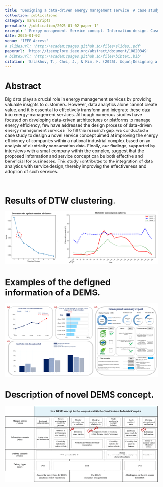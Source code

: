 ```yaml
---
title: "Designing a data-driven energy management service: A case study of South Korea’s national industrial complex"
collection: publications
category: manuscripts
permalink: /publication/2025-01-02-paper-1'
excerpt: '`Energy management, Service concept, Information design, Case study, Data-driven, National industrial complex`'
date: 2025-01-02
venue: 'IEEE Access'
# slidesurl: 'http://academicpages.github.io/files/slides1.pdf'
paperurl: 'https://ieeexplore.ieee.org/abstract/document/10820349'
# bibtexurl: 'http://academicpages.github.io/files/bibtex1.bib'
citation: 'Salakhov, T., Choi, J., & Kim, M. (2025). &quot;Designing a data-driven energy management service: A case study of South Korea’s national industrial complex. IEEE Access.'
---
```



# Abstract
Big data plays a crucial role in energy management services by providing valuable insights to customers. However, data analytics alone cannot create value, and it is essential to effectively transform and integrate these data into energy-management services. Although numerous studies have focused on developing data-driven architectures or platforms to manage energy efficiency, few have addressed the design process of data-driven energy management services. To fill this research gap, we conducted a case study to design a novel service concept aimed at improving the energy efficiency of companies within a national industrial complex based on an analysis of electricity consumption data. Finally, our findings, supported by interviews with a small company within the complex, suggest that the proposed information and service concept can be both effective and beneficial for businesses. This study contributes to the integration of data analytics with service design, thereby improving the effectiveness and adoption of such services.

<br/>

# Results of DTW clustering.
<img src='/images/논문1/f1.png'>

<br/>

# Examples of the defigned information of a DEMS.
<img src='/images/논문1/f2.png'>

<br/>

# Description of novel DEMS concept.
<img src='/images/논문1/f3.png'>
